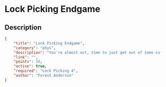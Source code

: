 # Lock Picking Endgame

## Description

```json
{
    "title": "Lock Picking Endgame",
    "category": "phys",
    "description": "You're almost out, time to just get out of some cuffs",
    "link": "",
    "points": 50,
    "active": true,
    "required": "Lock Picking 4",
    "author": "Forest Anderson"
}
```
